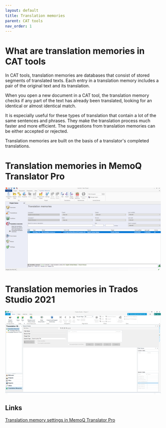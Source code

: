 ```yaml
---
layout: default
title: Translation memories
parent: CAT tools
nav_order: 1
---
```


# **What are translation memories in CAT tools**

In CAT tools, translation memories are databases that consist of stored segments of translated texts. Each entry in a translation memory includes a pair of the original text and its translation.

When you open a new document in a CAT tool, the translation memory checks if any part of the text has already been translated, looking for an identical or almost identical match.

It is especially useful for these types of translation that contain a lot of the same sentences and phrases. They make the translation process much faster and more efficient. The suggestions from translation memories can be either accepted or rejected.

Translation memories are built on the basis of a translator's completed translations.

# **Translation memories in MemoQ Translator Pro**

   ![](../../assets/images/Picture22.png)

# **Translation memories in Trados Studio 2021**

   ![](../../assets/images/Picture23.png)

## **Links**

[Translation memory settings in MemoQ Translator Pro](https://docs.memoq.com/current/en/Things/things-tm-settings.html)

